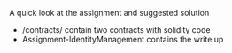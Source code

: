A quick look at the assignment and suggested solution

- /contracts/ contain two contracts with solidity code
- Assignment-IdentityManagement contains the write up

